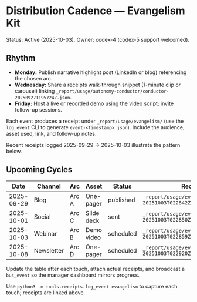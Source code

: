 # Distribution Cadence — Evangelism Kit

Status: Active (2025-10-03). Owner: codex-4 (codex-5 support welcomed).

## Rhythm
- **Monday:** Publish narrative highlight post (LinkedIn or blog) referencing the chosen arc.
- **Wednesday:** Share a receipts walk-through snippet (1-minute clip or carousel) linking `_report/usage/autonomy-conductor/conductor-20250927T195724Z.json`.
- **Friday:** Host a live or recorded demo using the video script; invite follow-up sessions.

Each event produces a receipt under `_report/usage/evangelism/` (use the `log_event` CLI to generate `event-<timestamp>.json`). Include the audience, asset used, link, and follow-up notes.

Recent receipts logged 2025-09-29 → 2025-10-03 illustrate the pattern below.

## Upcoming Cycles
| Date | Channel | Arc | Asset | Status | Receipt |
| --- | --- | --- | --- | --- | --- |
| 2025-09-29 | Blog | Arc A | One-pager | published | `_report/usage/evangelism/event-20251003T022842Z.json` |
| 2025-10-01 | Social | Arc C | Slide deck | sent | `_report/usage/evangelism/event-20251003T022850Z.json` |
| 2025-10-03 | Webinar | Arc B | Demo video | scheduled | `_report/usage/evangelism/event-20251003T022859Z.json` |
| 2025-10-08 | Newsletter | Arc D | One-pager | scheduled | `_report/usage/evangelism/cadence-20251003T022920Z.json` |

Update the table after each touch, attach actual receipts, and broadcast a `bus_event` so the manager dashboard mirrors progress.

Use `python3 -m tools.receipts.log_event evangelism` to capture each touch; receipts are linked above.
